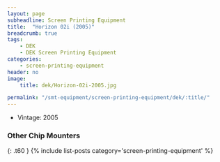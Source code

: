 ```yaml
---
layout: page
subheadline: Screen Printing Equipment
title:  "Horizon 02i (2005)"
breadcrumb: true
tags:
    - DEK
    - DEK Screen Printing Equipment
categories:
    - screen-printing-equipment
header: no
image:
    title: dek/Horizon-02i-2005.jpg

permalink: "/smt-equipment/screen-printing-equipment/dek/:title/"
---
```


- Vintage: 2005


### Other Chip Mounters ###
{: .t60 }
{% include list-posts category='screen-printing-equipment' %}

